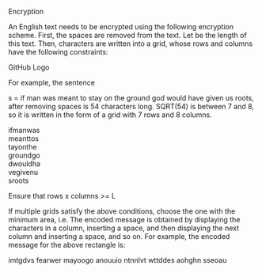Encryption

An English text needs to be encrypted using the following encryption scheme. First, the spaces are removed from the text. Let be the length of this text. Then, characters are written into a grid, whose rows and columns have the following constraints:

GitHub Logo

For example, the sentence

s = if man was meant to stay on the ground god would have given us roots, after removing spaces is 54 characters long. SQRT(54) is between 7 and 8, so it is written in the form of a grid with 7 rows and 8 columns.

ifmanwas  
meanttos          
tayonthe  
groundgo  
dwouldha  
vegivenu  
sroots

Ensure that rows x columns >= L

If multiple grids satisfy the above conditions, choose the one with the minimum area, i.e.
The encoded message is obtained by displaying the characters in a column, inserting a space, and then displaying the next column and inserting a space, and so on. For example, the encoded message for the above rectangle is:

imtgdvs fearwer mayoogo anouuio ntnnlvt wttddes aohghn sseoau
